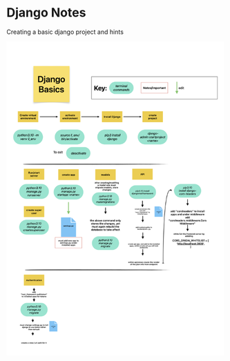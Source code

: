 <h1>Django Notes</h1>
<p>Creating a basic django project and hints</p>
<div>
<img src="./django/DjangoNotes.png">
</div>
